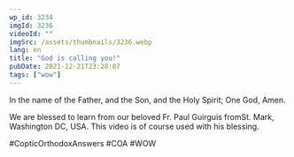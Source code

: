 ```yaml
---
wp_id: 3234
imgId: 3236
videoId: ""
imgSrc: /assets/thumbnails/3236.webp
lang: en
title: "God is calling you!"
pubDate: 2021-12-21T23:28:07
tags: ["wow"]
---
```


<p>In the name of the Father, and the Son, and the Holy Spirit; One God, Amen.</p>
<p>We are blessed to learn from our beloved Fr. Paul Guirguis fromSt. Mark, Washington DC, USA. This video is of course used with his blessing.</p>
<p>#CopticOrthodoxAnswers​ #COA​ #WOW​</p>
